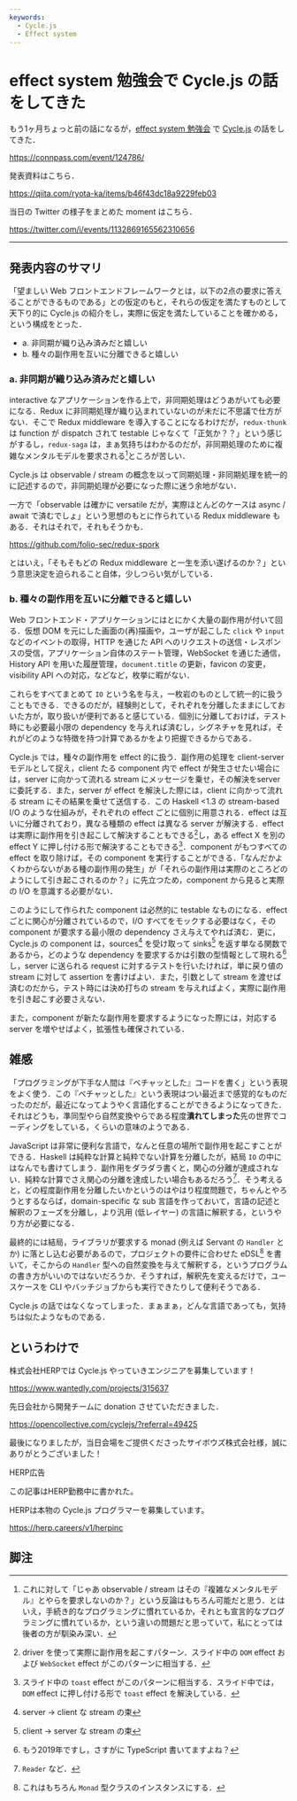 ```yaml
---
keywords:
  - Cycle.js
  - Effect system
---
```


# effect system 勉強会で Cycle.js の話をしてきた

もう1ヶ月ちょっと前の話になるが，[effect system 勉強会](https://connpass.com/event/124786/) で [Cycle.js](https://cycle.js.org/) の話をしてきた．

https://connpass.com/event/124786/

発表資料はこちら．

https://qiita.com/ryota-ka/items/b46f43dc18a9229feb03

当日の Twitter の様子をまとめた moment はこちら．

https://twitter.com/i/events/1132869165562310656

---

## 発表内容のサマリ

「望ましい Web フロントエンドフレームワークとは，以下の2点の要求に答えることができるものである」との仮定のもと，それらの仮定を満たすものとして天下り的に Cycle.js の紹介をし，実際に仮定を満たしていることを確かめる，という構成をとった．

- a. 非同期が織り込み済みだと嬉しい
- b. 種々の副作用を互いに分離できると嬉しい

### a. 非同期が織り込み済みだと嬉しい

interactive なアプリケーションを作る上で，非同期処理はどうあがいても必要になる．Redux に非同期処理が織り込まれていないのが未だに不思議で仕方がない．そこで Redux middleware を導入することになるわけだが，`redux-thunk` は function が dispatch されて testable じゃなくて「正気か？？」という感じがするし，`redux-saga` は，まぁ気持ちはわかるのだが，非同期処理のために複雑なメンタルモデルを要求される[^1]ところが苦しい．

Cycle.js は observable / stream の概念を以って同期処理・非同期処理を統一的に記述するので，非同期処理が必要になった際に迷う余地がない．

一方で「observable は確かに versatile だが，実際ほとんどのケースは async / await で済むでしょ」という思想のもとに作られている Redux middleware もある．それはそれで，それもそうかも．

https://github.com/folio-sec/redux-spork

とはいえ，「そもそもどの Redux middleware と一生を添い遂げるのか？」という意思決定を迫られること自体，少しつらい気がしている．

### b. 種々の副作用を互いに分離できると嬉しい

Web フロントエンド・アプリケーションにはとにかく大量の副作用が付いて回る．仮想 DOM を元にした画面の(再)描画や，ユーザが起こした `click` や `input` などのイベントの取得，HTTP を通じた API へのリクエストの送信・レスポンスの受信，アプリケーション自体のステート管理，WebSocket を通じた通信，History API を用いた履歴管理，`document.title` の更新，favicon の変更，visibility API への対応，などなど，枚挙に暇がない．

これらをすべてまとめて `IO` という名を与え，一枚岩のものとして統一的に扱うこともできる．できるのだが，経験則として，それぞれを分離したままにしておいた方が，取り扱いが便利であると感じている．個別に分離しておけば，テスト時にも必要最小限の dependency を与えれば済むし，シグネチャを見れば，それがどのような特徴を持つ計算であるかをより把握できるからである．

Cycle.js では，種々の副作用を effect 的に扱う．副作用の処理を client-server モデルとして捉え，client たる component 内で effect が発生させたい場合には，server に向かって流れる stream にメッセージを乗せ，その解決をserver に委託する．また，server が effect を解決した際には，client に向かって流れる stream にその結果を乗せて送信する．この Haskell <1.3 の stream-based I/O のような仕組みが，それぞれの effect ごとに個別に用意される．effect は互いに分離されており，異なる種類の effect は異なる server が解決する．effect は実際に副作用を引き起こして解決することもできる[^3]し，ある effect X を別の effect Y に押し付ける形で解決することもできる[^4]．component がもつすべての effect を取り除けば，その component を実行することができる．「なんだかよくわからないがある種の副作用の発生」が「それらの副作用は実際のところどのようにして引き起こされるのか？」に先立つため，component から見ると実際の I/O を意識する必要がない．

このようにして作られた component は必然的に testable なものになる．effect ごとに関心が分離されているので，I/O すべてをモックする必要はなく，その component が要求する最小限の dependency さえ与えてやれば済む．更に，Cycle.js の component は，sources[^5] を受け取って sinks[^6] を返す単なる関数であるから，どのような dependency を要求するかは引数の型情報として現れる[^7]し，server に送られる request に対するテストを行いたければ，単に戻り値の stream に対して assertion を書けばよい．また，引数として stream を渡せば済むのだから，テスト時には決め打ちの stream を与えればよく，実際に副作用を引き起こす必要さえない．

また，component が新たな副作用を要求するようになった際には，対応する server を増やせばよく，拡張性も確保されている．

## 雑感

「プログラミングが下手な人間は『ベチャッとした』コードを書く」という表現をよく使う．この『ベチャッとした』という表現はつい最近まで感覚的なものだったのだが，最近になってようやく言語化することができるようになってきた．それはどうも，準同型やら自然変換やらである程度**潰れてしまった**先の世界でコーディングをしている，くらいの意味のようである．

JavaScript は非常に便利な言語で，なんと任意の場所で副作用を起こすことができる．Haskell は純粋な計算と純粋でない計算を分離したが，結局 `IO` の中にはなんでも書けてしまう．副作用をダラダラ書くと，関心の分離が達成されない．純粋な計算でさえ関心の分離を達成したい場合もあるだろう[^8]．そう考えると，どの程度副作用を分離したいかというのはやはり程度問題で，ちゃんとやろうとするならば，domain-specific な sub 言語を作っておいて，言語の記述と解釈のフェーズを分離し，より汎用 (低レイヤー) の言語に解釈する，というやり方が必要になる．

最終的には結局，ライブラリが要求する monad (例えば Servant の `Handler` とか) に落とし込む必要があるので，プロジェクトの要件に合わせた eDSL[^9] を書いて，そこからの `Handler` 型への自然変換を与えて解釈する，というプログラムの書き方がいいのではないだろうか．そうすれば，解釈先を変えるだけで，ユースケースを CLI やバッチジョブからも実行できたりして便利そうである．

Cycle.js の話ではなくなってしまった．まぁまぁ，どんな言語であっても，気持ちは似たようなものである．

## というわけで

株式会社HERPでは Cycle.js やっていきエンジニアを募集しています！

https://www.wantedly.com/projects/315637

先日会社から開発チームに donation させていただきました．

https://opencollective.com/cyclejs/?referral=49425

最後になりましたが，当日会場をご提供くださったサイボウズ株式会社様，誠にありがとうございました！

HERP広告

この記事はHERP勤務中に書かれた。

HERPは本物の Cycle.js プログラマーを募集しています。

https://herp.careers/v1/herpinc

## 脚注

[^1]: これに対して「じゃあ observable / stream はその『複雑なメンタルモデル』とやらを要求しないのか？」という反論はもちろん可能だと思う．とはいえ，手続き的なプログラミングに慣れているか，それとも宣言的なプログラミングに慣れているか，という違いの問題だと思っていて，私にとっては後者の方が馴染み深い．
[^2]: 最近だと，CI でのビルドが通ると favicon が変わるものも多い．
[^3]: driver を使って実際に副作用を起こすパターン．スライド中の `DOM` effect および `WebSocket` effect がこのパターンに相当する．
[^4]: スライド中の `toast` effect がこのパターンに相当する．スライド中では，`DOM` effect に押し付ける形で `toast` effect を解決している．
[^5]: server -> client な stream の束
[^6]: client -> server な stream の束
[^7]: もう2019年ですし，さすがに TypeScript 書いてますよね？
[^8]: `Reader` など．
[^9]: これはもちろん `Monad` 型クラスのインスタンスにする．
